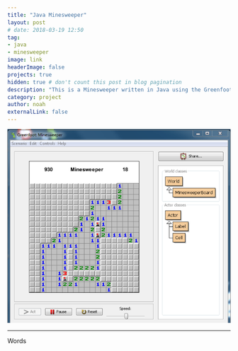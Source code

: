 ```yaml
---
title: "Java Minesweeper"
layout: post
# date: 2018-03-19 12:50
tag: 
- java
- minesweeper
image: link
headerImage: false
projects: true
hidden: true # don't count this post in blog pagination
description: "This is a Minesweeper written in Java using the Greenfoot IDE."
category: project
author: noah
externalLink: false
---
```


![Screenshot](https://raw.githubusercontent.com/noah978/Java-Minesweeper/master/MinesweeperDemo.PNG)

---

Words
